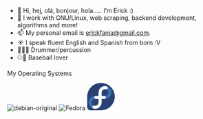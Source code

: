 - 👋 Hi, hej, olá, bonjour, hola..... I’m Erick :)
- 🌱 I work with GNU/Linux, web scraping, backend development, algorithms and more!
- 📫 My personal email is erickfania@gmail.com.
- ☀️ I speak fluent English and Spanish from born :V
- 🥁🎵💤 Drummer/percussion
- ⚾🐯 Baseball lover


My Operating Systems

![debian-original](https://github.com/user-attachments/assets/181f258c-00de-46e1-868b-8b569131844b) 
![Fedora](https://github.com/user-attachments/assets/70c5e29b-28da-4177-9715-ff5679aa9646)<?xml version="1.0" encoding="UTF-8" standalone="no"?>
<svg
   xmlns:dc="http://purl.org/dc/elements/1.1/"
   xmlns:cc="http://creativecommons.org/ns#"
   xmlns:rdf="http://www.w3.org/1999/02/22-rdf-syntax-ns#"
   xmlns:svg="http://www.w3.org/2000/svg"
   xmlns="http://www.w3.org/2000/svg"
   xmlns:sodipodi="http://sodipodi.sourceforge.net/DTD/sodipodi-0.dtd"
   xmlns:inkscape="http://www.inkscape.org/namespaces/inkscape"
   viewBox="0 0 64 64"
   version="1.1"
   id="svg16"
   sodipodi:docname="fedora-icon.svg"
   width="64"
   height="64"
   inkscape:version="0.92.4 (5da689c313, 2019-01-14)">
  <metadata
     id="metadata22">
    <rdf:RDF>
      <cc:Work
         rdf:about="">
        <dc:format>image/svg+xml</dc:format>
        <dc:type
           rdf:resource="http://purl.org/dc/dcmitype/StillImage" />
        <dc:title></dc:title>
      </cc:Work>
    </rdf:RDF>
  </metadata>
  <defs
     id="defs20" />
  <sodipodi:namedview
     pagecolor="#ffffff"
     bordercolor="#666666"
     borderopacity="1"
     objecttolerance="10"
     gridtolerance="10"
     guidetolerance="10"
     inkscape:pageopacity="0"
     inkscape:pageshadow="2"
     inkscape:window-width="1920"
     inkscape:window-height="1001"
     id="namedview18"
     showgrid="false"
     inkscape:zoom="2.825"
     inkscape:cx="70.442478"
     inkscape:cy="40"
     inkscape:window-x="-9"
     inkscape:window-y="-9"
     inkscape:window-maximized="1"
     inkscape:current-layer="svg16" />
  <g
     id="g849"
     transform="matrix(3.6146015,0,0,3.6146015,-341.92293,-41.230406)">
    <path
       sodipodi:nodetypes="csccccccc"
       d="m 112.30088,20.260784 c 0,-4.889743 -3.96382,-8.853572 -8.85298,-8.853572 -4.887388,0 -8.849451,3.960297 -8.852983,8.847097 v -5.89e-4 6.851056 c 0.0029,1.109646 0.903464,2.007554 2.013112,2.007226 h 6.843401 c 4.88739,-0.0012 8.84945,-3.96383 8.84945,-8.851807 z"
       id="path8"
       inkscape:connector-curvature="0"
       style="fill:#294172;stroke-width:2.34451032" />
    <path
       sodipodi:nodetypes="cscsssscsscccsssscccssccccc"
       d="m 106.04611,13.506264 c -2.29482,0 -4.15513,1.860316 -4.15513,4.155133 v 2.202062 h -2.192647 c -2.295654,0 -4.155723,1.851239 -4.155723,4.145716 0,2.294981 1.860451,4.155426 4.155428,4.155426 2.294982,0 4.155432,-1.860445 4.155432,-4.155426 v -2.21148 h 2.19264 c 2.29507,0 4.15572,-1.841232 4.15572,-4.136298 0,-2.295047 -1.86067,-4.155458 -4.15572,-4.155133 z m -4.15454,10.507031 c -0.002,1.20991 -0.98333,2.189703 -2.193237,2.189701 -1.211399,0 -2.201474,-0.983011 -2.201474,-2.193821 0,-1.211399 0.990075,-2.21148 2.201474,-2.21148 h 1.883617 c 0.1707,0 0.30962,0.138328 0.30962,0.309619 v 1.905393 z m 4.15454,-4.149836 h -1.88361 c -0.171,0 -0.30962,-0.138621 -0.30962,-0.309619 v -1.895975 c 0.002,-1.209909 0.98332,-2.189702 2.19323,-2.1897 1.2114,0 2.20206,0.981833 2.20206,2.193232 -0.004,1.21446 -0.9876,2.197919 -2.20206,2.201474 z"
       id="path10"
       inkscape:connector-curvature="0"
       style="fill:#3c6eb4;stroke-width:2.34451032" />
    <path
       sodipodi:nodetypes="ccccssccsssccccccssccssccscc"
       d="M 101.89157,19.862871 V 17.66022 c 3.2e-4,-2.294817 1.8609,-4.15487 4.15572,-4.154545 0.31038,-0.0022 0.61952,0.03938 0.91826,0.123612 0.46914,0.123024 0.85351,0.507987 0.85351,0.955934 0,0.541539 -0.3932,0.93592 -0.98124,0.93592 -0.2796,0 -0.38085,-0.05415 -0.79112,-0.05415 -1.20968,3.24e-4 -2.1907,0.980022 -2.19265,2.189701 v 1.895975 c 0,0.170702 0.13833,0.310208 0.30962,0.310208 h 1.44097 c 0.53683,0 0.97006,0.42911 0.97006,0.967117 10e-4,0.535684 -0.43439,0.969732 -0.97006,0.967118 h -1.75059 v 2.21148 c -3.2e-4,2.294587 -1.86054,4.154545 -4.155129,4.154545 -0.310372,0.0021 -0.619497,-0.0395 -0.918261,-0.123612 -0.469138,-0.122435 -0.853513,-0.507987 -0.853513,-0.955934 0,-0.541539 0.393205,-0.93592 0.980657,-0.93592 0.280187,0 0.381431,0.05415 0.791117,0.05415 1.209909,1e-6 2.191289,-0.979792 2.193229,-2.189701 v -1.905393 c 0,-0.170998 -0.13862,-0.309619 -0.30962,-0.309619 h -1.44096 c -0.535676,0.0029 -0.971308,-0.430844 -0.970649,-0.966529 0,-0.541539 0.438529,-0.967706 0.980659,-0.967706 h 1.74057 z"
       id="path12"
       inkscape:connector-curvature="0"
       style="fill:#ffffff;stroke-width:2.34451032" />
  </g>
</svg>


